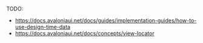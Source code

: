 TODO:
* https://docs.avaloniaui.net/docs/guides/implementation-guides/how-to-use-design-time-data
* https://docs.avaloniaui.net/docs/concepts/view-locator